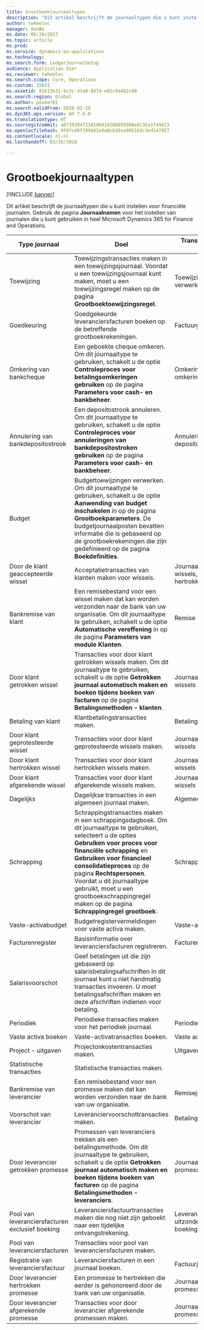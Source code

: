 ```yaml
---
title: Grootboekjournaaltypen
description: "Dit artikel beschrijft de journaaltypen die u kunt instellen voor financiële journalen. Gebruik de pagina **Journaalnamen** voor het instellen van journalen die u kunt gebruiken in heel Microsoft Dynamics 365 for Finance and Operations."
author: twheeloc
manager: AnnBe
ms.date: 06/20/2017
ms.topic: article
ms.prod: 
ms.service: dynamics-ax-applications
ms.technology: 
ms.search.form: LedgerJournalSetup
audience: Application User
ms.reviewer: twheeloc
ms.search.scope: Core, Operations
ms.custom: 15631
ms.assetid: 81613b31-bc3c-43a0-8474-e01c9a482c40
ms.search.region: Global
ms.author: peakerbl
ms.search.validFrom: 2016-02-28
ms.dyn365.ops.version: AX 7.0.0
ms.translationtype: HT
ms.sourcegitcommit: a0739304723d19b910388893d08e8c36a1f49d13
ms.openlocfilehash: 9f8fc40f199b83a9e0cb36ce905163c3ed547057
ms.contentlocale: nl-nl
ms.lasthandoff: 03/26/2018

---
```


# <a name="ledger-journal-types"></a>Grootboekjournaaltypen

[!INCLUDE [banner](../includes/banner.md)]

Dit artikel beschrijft de journaaltypen die u kunt instellen voor financiële journalen. Gebruik de pagina **Journaalnamen** voor het instellen van journalen die u kunt gebruiken in heel Microsoft Dynamics 365 for Finance and Operations.

| Type journaal                      | Doel                       | Transacties invoeren op deze pagina                                |
|-----------------------------------|-------------------------------|----------------------------------------------------------------|
| Toewijzing                        | Toewijzingstransacties maken in een toewijzingsjournaal. Voordat u een toewijzingsjournaal kunt maken, moet u een toewijzingsregel maken op de pagina **Grootboektoewijzingsregel**.      | Toewijzingsaanvraag verwerken             |
| Goedkeuring                          | Goedgekeurde leveranciersfacturen boeken op de betreffende grootboekrekeningen.  | Factuurgoedkeuringsjournaal                                       |
| Omkering van bankcheque               | Een geboekte cheque omkeren. Om dit journaaltype te gebruiken, schakelt u de optie **Controleproces voor betalingsomkeringen gebruiken** op de pagina **Parameters voor cash- en bankbeheer**.   | Omkeringen van cheques, omkeringen van betalingen                   |
| Annulering van bankdepositostrook    | Een depositostrook annuleren. Om dit journaaltype te gebruiken, schakelt u de optie **Controleproces voor annuleringen van bankdepositostroken gebruiken** op de pagina **Parameters voor cash- en bankbeheer**.   | Annulering van depositostrookbetalingen            |
| Budget                            | Budgettoewijzingen verwerken. Om dit journaaltype te gebruiken, schakelt u de optie **Aanwending van budget inschakelen** in op de pagina **Grootboekparameters**. De budgetjournaalposten bevatten informatie die is gebaseerd op de grootboekrekeningen die zijn gedefinieerd op de pagina **Boekdefinities**.                                                        |                                                                |
| Door de klant geaccepteerde wissel  | Acceptatietransacties van klanten maken voor wissels.             | Journaal met getrokken wissels, Journaal met hertrokken wissels |
| Bankremise van klant          | Een remisebestand voor een wissel maken dat kan worden verzonden naar de bank van uw organisatie. Om dit journaaltype te gebruiken, schakelt u de optie **Automatische vereffening** in op de pagina **Parameters** **van module Klanten**.            | Remise                                                     |
| Door klant getrokken wissel    | Transacties voor door klant getrokken wissels maken. Om dit journaaltype te gebruiken, schakelt u de optie **Getrokken journaal automatisch maken en boeken tijdens boeken van facturen** op de pagina **Betalingsmethoden - klanten**.   | Journaal met getrokken wissels                                  |
| Betaling van klant                  | Klantbetalingstransacties maken.                             | Betalingsjournaal             |
| Door klant geprotesteerde wissel | Transacties voor door klant geprotesteerde wissels maken.                    | Journaal met geprotesteerde wissels                               |
| Door klant hertrokken wissel  | Transacties voor door klant hertrokken wissels maken.                     | Journaal met hertrokken wissels                                |
| Door klant afgerekende wissel  | Transacties voor door klant afgerekende wissels maken.                       | Journaal met afgerekende wissels                                |
| Dagelijks                             | Dagelijkse transacties in een algemeen journaal maken.                          | Algemeen journaal                                                |
| Schrapping                       | Schrappingstransacties maken in een schrappingsdagboek. Om dit journaaltype te gebruiken, selecteert u de opties **Gebruiken voor proces voor financiële schrapping** en **Gebruiken voor financieel consolidatieproces** op de pagina **Rechtspersonen**. Voordat u dit journaaltype gebruikt, moet u een grootboekschrappingregel maken op de pagina **Schrappingregel grootboek**. | Schrapping                                                    |
| Vaste-activabudget                | Budgetregistervermeldingen voor vaste activa maken.                                                                                                                                                                                                                                                                                                                 | Vaste-activabudget                                             |
| Facturenregister                  | Basisinformatie over leveranciersfacturen registreren.                                                                                                                                                                                                                                                                                                           | Facturenregister                                               |
| Salarisvoorschot              | Geef betalingen uit die zijn gebaseerd op salarisbetalingsafschriften In dit journaal kunt u niet handmatig transacties invoeren. U moet betalingsafschriften maken en deze afschriften indienen voor betaling.                                                                                                                                                              |                                                                |
| Periodiek                          | Periodieke transacties maken voor het periodiek journaal.                                                                                                                                                                                                                                                                                                      | Periodieke journalen                                              |
| Vaste activa boeken                 | Vaste-activatransacties boeken.                                                                                                                                                                                                                                                                                                                              | Vaste activa                                                   |
| Project - uitgaven                | Projectonkostentransacties maken.                                                                                                                                                                                                                                                                                                                        | Uitgaven                                                        |
| Statistische transacties            | Statistische transacties maken.                                                                                                                                                                                                                                                                                                                            |                                                                |
| Bankremise van leverancier            | Een remisebestand voor een promesse maken dat kan worden verzonden naar de bank van uw organisatie.                                                                                                                                                                                                                                                                      | Remisejournaal                                             |
| Voorschot van leverancier               | Leveranciervoorschottransacties maken.                                                                                                                                                                                                                                                                                                                    | Betalingsjournaal                                                |
| Door leverancier getrokken promesse       | Promessen van leveranciers trekken als een betalingsmethode. Om dit journaaltype te gebruiken, schakelt u de optie **Getrokken journaal automatisch maken en boeken tijdens boeken van facturen** op de pagina **Betalingsmethoden - leveranciers**.                                                                                                                                          | Journaal met getrokken promessen                                   |
| Pool van leveranciersfacturen exclusief boeking | Leveranciersfactuurtransacties maken die nog niet zijn geboekt naar een tijdelijke ontvangstrekening.                                                                                                                                                                                                                                                             | Leveranciersfactuurpool met uitzondering van boekingsdetails                  |
| Pool van leveranciersfacturen               | Transacties voor pool van leveranciersfacturen maken.                                                                                                                                                                                                                                                                                                                    |                                                                |
| Registratie van leveranciersfactuur          | Leveranciersfacturen in een journaal boeken.                                                                                                                                                                                                                                                                                                                 | Factuurjournaal                                                |
| Door leverancier hertrokken promesse     | Een promesse te hertrekken die eerder is gehonoreerd door de bank van uw organisatie.                                                                                                                                                                                                                                                                      | Journaal met hertrokken promessen                                 |
| Door leverancier afgerekende promesse     | Transacties voor door leverancier afgerekende promessen maken.                                                                                                                                                                                                                                                                                                          | Journaal met afgerekende promessen                                 |







